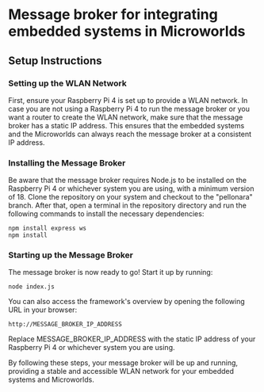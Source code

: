 # Message broker for integrating embedded systems in Microworlds
## Setup Instructions
### Setting up the WLAN Network

First, ensure your Raspberry Pi 4 is set up to provide a WLAN network. In case you are not using a Raspberry Pi 4 to run the message broker or you want a router to create the WLAN network, make sure that the message broker has a static IP address. This ensures that the embedded systems and the Microworlds can always reach the message broker at a consistent IP address.

### Installing the Message Broker

Be aware that the message broker requires Node.js to be installed on the Raspberry Pi 4 or whichever system you are using, with a minimum version of 18.
Clone the repository on your system and checkout to the "pellonara" branch.
After that, open a terminal in the repository directory and run the following commands to install the necessary dependencies:

```
npm install express ws
npm install
```

### Starting up the Message Broker

The message broker is now ready to go! Start it up by running:

```
node index.js
```

You can also access the framework's overview by opening the following URL in your browser:

```
http://MESSAGE_BROKER_IP_ADDRESS
```

Replace MESSAGE_BROKER_IP_ADDRESS with the static IP address of your Raspberry Pi 4 or whichever system you are using.

By following these steps, your message broker will be up and running, providing a stable and accessible WLAN network for your embedded systems and Microworlds.
